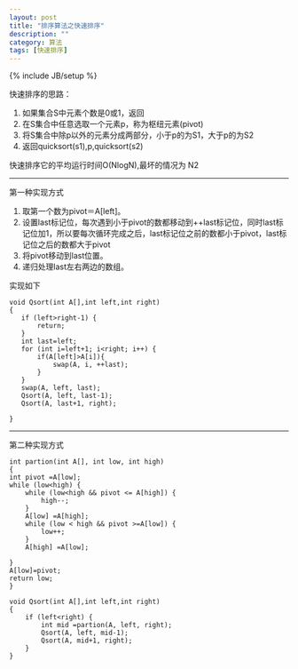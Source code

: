```yaml
---
layout: post
title: "排序算法之快速排序"
description: ""
category: 算法
tags: [快速排序]
---
```

{% include JB/setup %}





快速排序的思路：

1. 如果集合S中元素个数是0或1，返回
2. 在S集合中任意选取一个元素p，称为枢纽元素(pivot)
3. 将S集合中除p以外的元素分成两部分，小于p的为S1，大于p的为S2
4. 返回quicksort(s1),p,quicksort(s2)


快速排序它的平均运行时间O(NlogN),最坏的情况为 N2

---
第一种实现方式

1. 取第一个数为pivot＝A[left]。
2. 设置last标记位，每次遇到小于pivot的数都移动到++last标记位，同时last标记位加1，所以要每次循环完成之后，last标记位之前的数都小于pivot，last标记位之后的数都大于pivot
3. 将pivot移动到last位置。
4. 递归处理last左右两边的数组。

实现如下

	void Qsort(int A[],int left,int right)
	{
	   if (left>right-1) {
	       return;
	   }
	   int last=left;
	   for (int i=left+1; i<right; i++) {
	       if(A[left]>A[i]){
	           swap(A, i, ++last);
	       }
	   }
	   swap(A, left, last);
	   Qsort(A, left, last-1);
	   Qsort(A, last+1, right);
    
	}
	
---	
	
第二种实现方式	
	
	int partion(int A[], int low, int high)
	{
    int pivot =A[low];
    while (low<high) {
        while (low<high && pivot <= A[high]) {
            high--;
        }
        A[low] =A[high];
        while (low < high && pivot >=A[low]) {
            low++;
        }
        A[high] =A[low];
        
    }
    A[low]=pivot;
    return low;
	}

	void Qsort(int A[],int left,int right)
	{
	    if (left<right) {
	        int mid =partion(A, left, right);
	        Qsort(A, left, mid-1);
	        Qsort(A, mid+1, right);
	    }
	}
